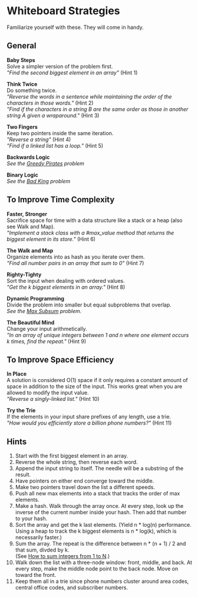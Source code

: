 # Whiteboard Strategies

Familiarize yourself with these. They will come in handy.

## General

**Baby Steps**    
Solve a simpler version of the problem first.    
*"Find the second biggest element in an array"* (Hint 1)    

**Think Twice**    
Do something twice.    
*"Reverse the words in a sentence while maintaining the order of the characters in those words."* (Hint 2)    
*"Find if the characters in a string B are the same order as those in another string A given a wraparound."* (Hint 3)    

**Two Fingers**    
Keep two pointers inside the same iteration.    
*"Reverse a string"* (Hint 4)    
*"Find if a linked list has a loop."* (Hint 5)    

**Backwards Logic**    
*See the [Greedy Pirates][greedy-pirates] problem*    

[greedy-pirates]: http://www.techinterview.org/post/526325766/pirates

**Binary Logic**    
*See the [Bad King][bad-king] problem*    

[bad-king]: http://www.techinterview.org/post/526313890/bad-king


## To Improve Time Complexity

**Faster, Stronger**    
Sacrifice space for time with a data structure like a stack or a heap (also see Walk and Map).    
*"Implement a stack class with a #max_value method that returns the biggest element in its store."* (Hint 6)    

**The Walk and Map**    
Organize elements into as hash as you iterate over them.    
*"Find all number pairs in an array that sum to 0"* (Hint 7)    

**Righty-Tighty**    
Sort the input when dealing with ordered values.    
*"Get the k biggest elements in an array."* (Hint 8)    

**Dynamic Programming**    
Divide the problem into smaller but equal subproblems that overlap.    
*See the [Max Subsum][max-subsum] problem.*    

[max-subsum]: pairboarding/questions/08B.md

**The Beautiful Mind**    
Change your input arithmetically.    
*"In an array of unique integers between 1 and n where one element occurs
k times, find the repeat."* (Hint 9)    

[how-to-sum]: http://www.wikihow.com/Sum-the-Integers-from-1-to-N


## To Improve Space Efficiency

**In Place**    
A solution is considered O(1) space if it only requires a constant amount of
space in addition to the size of the input. This works great when you are allowed
to modify the input value.    
*"Reverse a singly-linked list."* (Hint 10)    

**Try the Trie**    
If the elements in your input share prefixes of any length, use a trie.    
*"How would you efficiently store a billion phone numbers?"* (Hint 11)    


## Hints
1. Start with the first biggest element in an array.    
2. Reverse the whole string, then reverse each word.    
3. Append the input string to itself. The needle will be a substring of the result.    
4. Have pointers on either end converge toward the middle.    
5. Make two pointers travel down the list a different speeds.    
6. Push all new max elements into a stack that tracks the order of max elements.    
7. Make a hash. Walk through the array once. At every step, look up the inverse
of the current number inside your hash. Then add that number to your hash.    
8. Sort the array and get the k last elements. (Yield n * log(n) performance.    
Using a heap to track the k biggest elements is n * log(k), which is necessarily
faster.)    
9. Sum the array. The repeat is the difference between n * (n + 1) / 2 and that
sum, divded by k.    
(See [How to sum integers from 1 to N][how-to-sum].)    
10. Walk down the list with a three-node window: front, middle, and back. At every
step, make the middle node point to the back node. Move on toward the front.    
11. Keep them all in a trie since phone numbers cluster around area codes,
central office codes, and subscriber numbers.    
